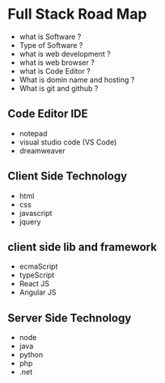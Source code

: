 # Full Stack Road Map

- what is Software ?
- Type of Software ?
- what is web development ?
- what is web browser ?
- what is Code Editor ?
- What is domin name and hosting ?
- What is git and github ?

## Code Editor IDE

- notepad
- visual studio code (VS Code)
- dreamweaver

## Client Side Technology

- html
- css
- javascript
- jquery

## client side lib and framework

- ecmaScript
- typeScript
- React JS
- Angular JS

## Server Side Technology

- node
- java
- python
- php
- .net



  







